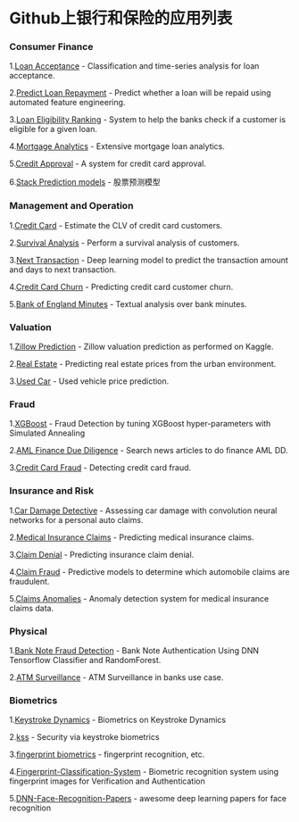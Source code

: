 # Github上银行和保险的应用列表

### Consumer Finance

1.[Loan Acceptance](https://github.com/Paresh3189/Bankruptcy-Prediction-Growth-Modelling) - Classification and time-series analysis for loan acceptance.

2.[Predict Loan Repayment](https://github.com/Featuretools/predict-loan-repayment) - Predict whether a loan will be repaid using automated feature engineering.

3.[Loan Eligibility Ranking](https://github.com/RealRadOne/Gyani-The-Loan-Eligibility-Predictor) - System to help the banks check if a customer is eligible for a given loan.

4.[Mortgage Analytics](https://github.com/abuchowdhury/Mortgage_Bank_Loan_Analtsics/blob/master/Mortgage%20Bank%20Loan%20Analytics.ipynb) - Extensive mortgage loan analytics.

5.[Credit Approval](/github.com/IBM-Cloud-DevFest-2018/Data-Science-for-Banking/blob/master/02-CreditCardApprovalModel/CreditCardApprovalModel.ipynb) - A system for credit card approval.

6.[Stack Prediction models](https://github.com/huseinzol05/Stock-Prediction-Models) - 股票预测模型



### Management and Operation

1.[Credit Card](https://github.com/am-aditya/Artificial-Intelligence-for-Banking/blob/master/03_ipy_notebooks/clv_prediction.ipynb) - Estimate the CLV of credit card customers.

2.[Survival Analysis](https://github.com/am-aditya/Artificial-Intelligence-for-Banking/blob/master/01_code/01_02_clv_survival/Survival_Analysis.py) - Perform a survival analysis of customers.

3.[Next Transaction](https://github.com/am-aditya/Artificial-Intelligence-for-Banking/blob/master/01_code/01_02_clv_survival/Customer_NextTransaction_Prediction.py) - Deep learning model to predict the transaction amount and days to next transaction.

4.[Credit Card Churn](https://github.com/am-aditya/Artificial-Intelligence-for-Banking/blob/master/01_code/01_02_clv_survival/Customer_NextTransaction_Prediction.py) - Predicting credit card customer churn.

5.[Bank of England Minutes](https://github.com/sekhansen/mpc_minutes_demo/blob/master/information_retrieval.ipynb) - Textual analysis over bank minutes.

### Valuation

1.[Zillow Prediction](https://github.com/eswar3/Zillow-prediction-models) - Zillow valuation prediction as performed on Kaggle.

2.[Real Estate](https://github.com/denadai2/real-estate-neighborhood-prediction) - Predicting real estate prices from the urban environment.

3.[Used Car](https://nbviewer.jupyter.org/github/albahnsen/PracticalMachineLearningClass/blob/master/exercises/P1-UsedVehiclePricePrediction.ipynb) - Used vehicle price prediction.

### Fraud

1.[XGBoost](https://github.com/KSpiliop/Fraud_Detection) - Fraud Detection by tuning XGBoost hyper-parameters with Simulated Annealing

2.[AML Finance Due Diligence](https://github.com/Michaels72/AML-Due-Diligence/blob/master/AML_Finance_DD.ipynb) - Search news articles to do finance AML DD.

3.[Credit Card Fraud](https://github.com/am-aditya/Artificial-Intelligence-for-Banking/blob/master/03_ipy_notebooks/fraud_detection.ipynb) - Detecting credit card fraud.

### Insurance and Risk

1.[Car Damage Detective](https://github.com/neokt/car-damage-detective) - Assessing car damage with convolution neural networks for a personal auto claims.

2.[Medical Insurance Claims](https://github.com/sharmaroshan/Insurance-Claim-Prediction/blob/master/InsuranceClaim.ipynb) - Predicting medical insurance claims.

3.[Claim Denial](https://github.com/slegroux/claimdenial/blob/master/Claim%20Denial.ipynb) - Predicting insurance claim denial.

4.[Claim Fraud](https://github.com/rshea3/alpha-insurance) - Predictive models to determine which automobile claims are fraudulent.

5.[Claims Anomalies](https://github.com/dchannah/fraudhacker) - Anomaly detection system for medical insurance claims data.

### Physical

1.[Bank Note Fraud Detection](https://github.com/apoorv-goel/Bank-Note-Authentication-Using-DNN-Tensorflow-Classifier-and-RandomForest) - Bank Note Authentication Using DNN Tensorflow Classifier and RandomForest.

2.[ATM Surveillance](https://github.com/shivangchopra11/InfyHack) - ATM Surveillance in banks use case.

### Biometrics

1.[Keystroke Dynamics](https://github.com/njanakiev/keystroke-biometrics) - Biometrics on Keystroke Dynamics

2.[kss](https://github.com/yuzeh/kss) - Security via keystroke biometrics

3.[fingerprint biometrics](https://github.com/rtshadow/biometrics) - fingerprint recognition, etc.

4.[Fingerprint-Classification-System](https://github.com/Rubens10010/Fingerprint-Classification-System) - Biometric recognition system using fingerprint images for Verification and Authentication

5.[DNN-Face-Recognition-Papers](https://github.com/L706077/DNN-Face-Recognition-Papers) - awesome deep learning papers for face recognition
